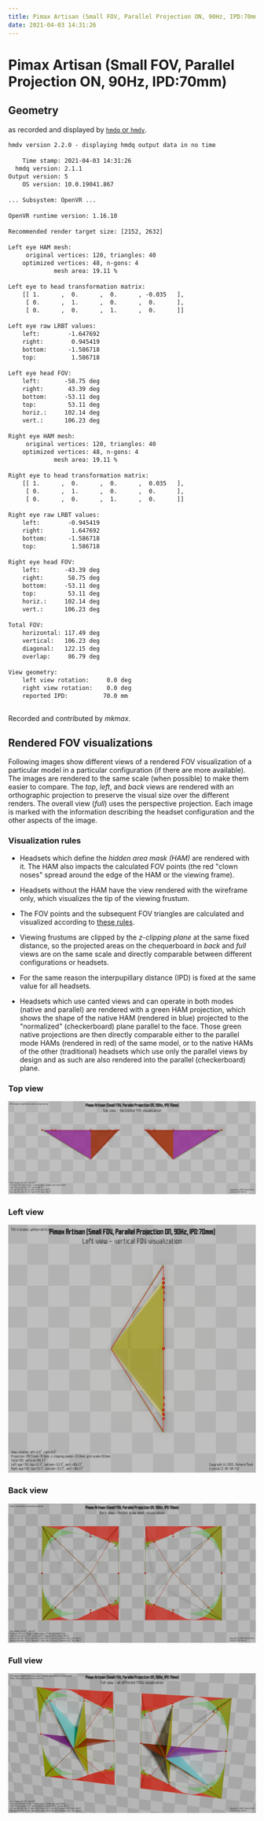 ```yaml
---
title: Pimax Artisan (Small FOV, Parallel Projection ON, 90Hz, IPD:70mm)
date: 2021-04-03 14:31:26
---
```

# Pimax Artisan (Small FOV, Parallel Projection ON, 90Hz, IPD:70mm)

## Geometry

as recorded and displayed by [`hmdq` or `hmdv`](https://github.com/risa2000/hmdq).
```
hmdv version 2.2.0 - displaying hmdq output data in no time

    Time stamp: 2021-04-03 14:31:26
  hmdq version: 2.1.1
Output version: 5
    OS version: 10.0.19041.867

... Subsystem: OpenVR ...

OpenVR runtime version: 1.16.10

Recommended render target size: [2152, 2632]

Left eye HAM mesh:
     original vertices: 120, triangles: 40
    optimized vertices: 48, n-gons: 4
             mesh area: 19.11 %

Left eye to head transformation matrix:
    [[ 1.      ,  0.      ,  0.      , -0.035   ],
     [ 0.      ,  1.      ,  0.      ,  0.      ],
     [ 0.      ,  0.      ,  1.      ,  0.      ]]

Left eye raw LRBT values:
    left:        -1.647692
    right:        0.945419
    bottom:      -1.586718
    top:          1.586718

Left eye head FOV:
    left:       -58.75 deg
    right:       43.39 deg
    bottom:     -53.11 deg
    top:         53.11 deg
    horiz.:     102.14 deg
    vert.:      106.23 deg

Right eye HAM mesh:
     original vertices: 120, triangles: 40
    optimized vertices: 48, n-gons: 4
             mesh area: 19.11 %

Right eye to head transformation matrix:
    [[ 1.      ,  0.      ,  0.      ,  0.035   ],
     [ 0.      ,  1.      ,  0.      ,  0.      ],
     [ 0.      ,  0.      ,  1.      ,  0.      ]]

Right eye raw LRBT values:
    left:        -0.945419
    right:        1.647692
    bottom:      -1.586718
    top:          1.586718

Right eye head FOV:
    left:       -43.39 deg
    right:       58.75 deg
    bottom:     -53.11 deg
    top:         53.11 deg
    horiz.:     102.14 deg
    vert.:      106.23 deg

Total FOV:
    horizontal: 117.49 deg
    vertical:   106.23 deg
    diagonal:   122.15 deg
    overlap:     86.79 deg

View geometry:
    left view rotation:     0.0 deg
    right view rotation:    0.0 deg
    reported IPD:          70.0 mm


```
Recorded and contributed by _mkmax_.

## Rendered FOV visualizations

Following images show different views of a rendered FOV visualization of a
particular model in a particular configuration (if there are more available).
The images are rendered to the same scale (when possible) to make them easier
to compare. The _top_, _left_, and _back_ views are rendered with an
orthographic projection to preserve the visual size over the different renders.
The overall view (_full_) uses the perspective projection. Each image is marked
with the information describing the headset configuration and the other aspects
of the image.

### Visualization rules

* Headsets which define the _hidden area mask (HAM)_ are rendered with it. The
  HAM also impacts the calculated FOV points (the red "clown noses" spread
  around the edge of the HAM or the viewing frame).

* Headsets without the HAM have the view rendered with the wireframe only, which
  visualizes the tip of the viewing frustum.

* The FOV points and the subsequent FOV triangles are calculated and visualized
  according to [these
  rules](https://risa2000.github.io/vrdocs/docs/hmd_fov_calculation).

* Viewing frustums are clipped by the _z-clipping plane_ at the same fixed
  distance, so the projected areas on the chequerboard in _back_ and _full_
  views are on the same scale and directly comparable between different
  configurations or headsets.

* For the same reason the interpupillary distance (IPD) is fixed at the same
  value for all headsets.

* Headsets which use canted views and can operate in both modes (native and
  parallel) are rendered with a green HAM projection, which shows the shape of
  the native HAM (rendered in blue) projected to the "normalized"
  (checkerboard) plane parallel to the face. Those green native projections are
  then directly comparable either to the parallel mode HAMs (rendered in red)
  of the same model, or to the native HAMs of the other (traditional) headsets
  which use only the parallel views by design and as such are also rendered
  into the parallel (checkerboard) plane.

### Top view
[![Pimax Artisan (Small FOV, Parallel Projection ON, 90Hz, IPD:70mm) - top view](../images/PimaxArtisan_Small_PP_R90_I70_top.dmx.png)](../images/PimaxArtisan_Small_PP_R90_I70_top.dmx.png)

### Left view
[![Pimax Artisan (Small FOV, Parallel Projection ON, 90Hz, IPD:70mm) - left view](../images/PimaxArtisan_Small_PP_R90_I70_left.dmx.png)](../images/PimaxArtisan_Small_PP_R90_I70_left.dmx.png)

### Back view
[![Pimax Artisan (Small FOV, Parallel Projection ON, 90Hz, IPD:70mm) - back view](../images/PimaxArtisan_Small_PP_R90_I70_back.dmx.png)](../images/PimaxArtisan_Small_PP_R90_I70_back.dmx.png)

### Full view
[![Pimax Artisan (Small FOV, Parallel Projection ON, 90Hz, IPD:70mm) - full view](../images/PimaxArtisan_Small_PP_R90_I70_over.dmx.png)](../images/PimaxArtisan_Small_PP_R90_I70_over.dmx.png)

